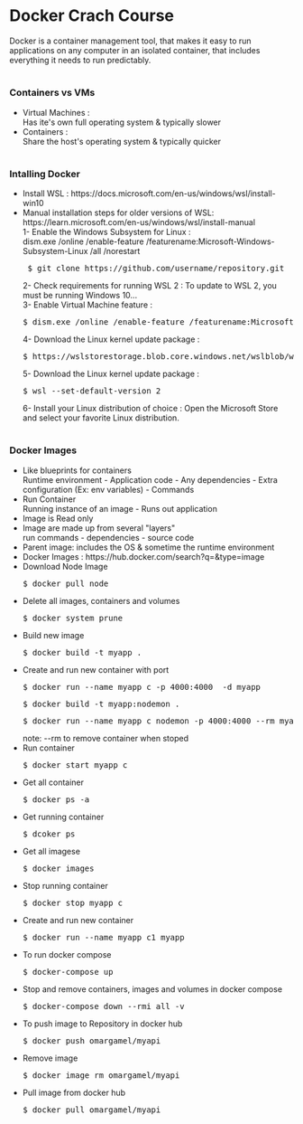 # Docker Crach Course 
Docker is a container management tool, that makes it easy to run applications on any computer in an isolated container, that includes everything it needs to run predictably.
#
<h3>Containers vs VMs</h3>
<ul>
   <li>Virtual Machines :</li>
   Has ite's own full operating system & typically slower
   <li>Containers :</li>
   Share the host's operating system & typically quicker
</ul> 

#

<h3>Intalling Docker</h3>
<ul>
   <li>Install WSL : https://docs.microsoft.com/en-us/windows/wsl/install-win10</li> 
   <li>Manual installation steps for older versions of WSL: https://learn.microsoft.com/en-us/windows/wsl/install-manual</li> 
       1- Enable the Windows Subsystem for Linux :<br>
           dism.exe /online /enable-feature /featurename:Microsoft-Windows-Subsystem-Linux /all /norestart<br> 
           <pre> $ git clone https://github.com/username/repository.git</pre>
       2- Check requirements for running WSL 2 : To update to WSL 2, you must be running Windows 10...<br>
       3- Enable Virtual Machine feature :
			 <pre>$ dism.exe /online /enable-feature /featurename:Microsoft-Windows-Subsystem-Linux /all /norestart</pre>
       4- Download the Linux kernel update package :
			 <pre>$ https://wslstorestorage.blob.core.windows.net/wslblob/wsl_update_x64.msi</pre> 
		 5- Download the Linux kernel update package :
			 <pre>$ wsl --set-default-version 2</pre>
		 6- Install your Linux distribution of choice : Open the Microsoft Store and select your favorite Linux distribution.
  
</ul> 

#

<h3>Docker Images</h3>
<ul>
   <li>Like blueprints for containers</li>
       Runtime environment -  Application code -  Any dependencies - Extra configuration (Ex: env variables) - Commands
   <li>Run Container</li>
       Running instance of an image - Runs out application
	<li>Image is Read only</li>
	<li>Image are made up from several "layers"</li>
       run commands - dependencies - source code 
	<li>Parent image: includes the OS & sometime the runtime environment</li>
	<li>Docker Images : https://hub.docker.com/search?q=&type=image</li> 
	<li>Download Node Image</li> 
	   <pre>$ docker pull node</pre>
	<li>Delete all images, containers and volumes</li> 
	   <pre>$ docker system prune</pre>
	<li>Build new image</li> 
	   <pre>$ docker build -t myapp .</pre>	
	<li>Create and run new container with port</li> 
	   <pre>$ docker run --name myapp_c -p 4000:4000  -d myapp</pre>
		<pre>$ docker build -t myapp:nodemon .</pre>	
		<pre>$ docker run --name myapp_c_nodemon -p 4000:4000 --rm myapp:nodemon</pre>	
		 note: --rm to remove container when stoped 
	<li>Run container</li> 
	   <pre>$ docker start myapp_c</pre>	
	<li>Get all container</li> 
	   <pre>$ docker ps -a</pre>	
	<li>Get running container</li> 
	   <pre>$ dcoker ps</pre>	
	<li>Get all imagese</li> 
	   <pre>$ docker images</pre>		
	<li>Stop running container</li> 
	   <pre>$ docker stop myapp_c</pre>	
	<li>Create and run new container</li> 
	   <pre>$ docker run --name myapp_c1 myapp</pre>	
	<li>To run docker compose</li> 
	   <pre>$ docker-compose up</pre>	
	<li>Stop and remove containers, images and volumes in docker compose </li> 
	   <pre>$ docker-compose down --rmi all -v</pre>	
	<li>To push image to Repository in docker hub</li> 
	   <pre>$ docker push omargamel/myapi</pre>	
	<li>Remove image</li> 
	   <pre>$ docker image rm omargamel/myapi</pre>	
	<li>Pull image from docker hub</li> 
	   <pre>$ docker pull omargamel/myapi</pre>		
</ul> 

